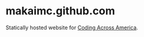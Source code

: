 makaimc.github.com
==================

Statically hosted website for 
[Coding Across America](http://www.codingacrossamerica.com/).
